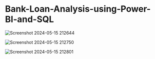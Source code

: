 # Bank-Loan-Analysis-using-Power-BI-and-SQL


![Screenshot 2024-05-15 212644](https://github.com/anargh-t/Bank-Loan-Analysis-using-Power-BI-and-SQL/assets/133887240/bc2cfac6-40d7-4ea4-8d9a-eb342b354944)

![Screenshot 2024-05-15 212750](https://github.com/anargh-t/Bank-Loan-Analysis-using-Power-BI-and-SQL/assets/133887240/6f082982-82d7-4eb0-b5f5-cef395b86c57)

![Screenshot 2024-05-15 212801](https://github.com/anargh-t/Bank-Loan-Analysis-using-Power-BI-and-SQL/assets/133887240/9ae7bff6-b61e-4a5f-aeec-8f5dea2b72f7)
